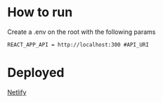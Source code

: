 # How to run

Create a .env on the root with the following params

```
REACT_APP_API = http://localhost:300 #API_URI
```
# Deployed

<!-- [GitHub Pages](https://isc-joserodriguez.github.io/todo-react/) -->
[Netlify](https://todo-list-bs.netlify.app/)

